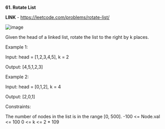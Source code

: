**61. Rotate List**

**LINK** - https://leetcode.com/problems/rotate-list/

![image](https://user-images.githubusercontent.com/92528845/189157495-6646ee46-1ffa-4aea-9e98-eda20227258c.png)


Given the head of a linked list, rotate the list to the right by k places.
 

Example 1:

Input: head = [1,2,3,4,5], k = 2

Output: [4,5,1,2,3]


Example 2:

Input: head = [0,1,2], k = 4

Output: [2,0,1]
 

Constraints:

The number of nodes in the list is in the range [0, 500].
-100 <= Node.val <= 100
0 <= k <= 2 * 109

